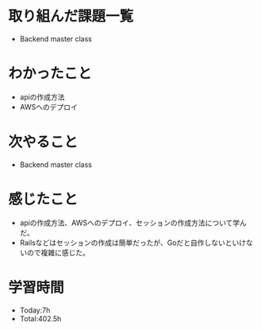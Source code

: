 # 取り組んだ課題一覧
- Backend master class
  
# わかったこと
- apiの作成方法
- AWSへのデプロイ

# 次やること
- Backend master class

# 感じたこと
- apiの作成方法、AWSへのデプロイ、セッションの作成方法について学んだ。
- Railsなどはセッションの作成は簡単だったが、Goだと自作しないといけないので複雑に感じた。

# 学習時間
- Today:7h
- Total:402.5h
